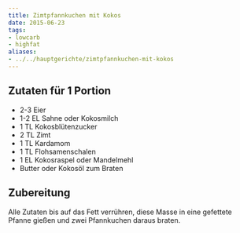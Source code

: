 ```yaml
---
title: Zimtpfannkuchen mit Kokos
date: 2015-06-23
tags:
- lowcarb
- highfat
aliases:
- ../../hauptgerichte/zimtpfannkuchen-mit-kokos
---
```


## Zutaten für 1 Portion
- 2-3       Eier
- 1-2 EL    Sahne oder Kokosmilch
- 1 TL      Kokosblütenzucker
- 2 TL      Zimt
- 1 TL      Kardamom
- 1 TL      Flohsamenschalen
- 1 EL      Kokosraspel oder Mandelmehl
- Butter oder Kokosöl zum Braten

## Zubereitung
Alle Zutaten bis auf das Fett verrühren, diese Masse in eine gefettete Pfanne gießen und zwei Pfannkuchen daraus braten.
